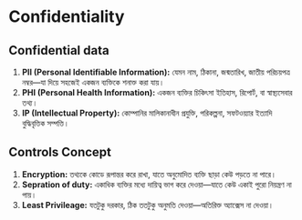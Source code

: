 # Confidentiality 

## Confidential data
1. **PII (Personal Identifiable Information):** যেমন নাম, ঠিকানা, জন্মতারিখ, জাতীয় পরিচয়পত্র নম্বর—যা দিয়ে সহজেই একজন ব্যক্তিকে শনাক্ত করা যায়।
2. **PHI (Personal Health Information):** একজন ব্যক্তির চিকিৎসা ইতিহাস, রিপোর্ট, বা স্বাস্থ্যসেবার তথ্য।
3. **IP (Intellectual Property):** কোম্পানির মালিকানাধীন প্রযুক্তি, পরিকল্পনা, সফটওয়্যার ইত্যাদি বুদ্ধিবৃত্তিক সম্পত্তি।

## Controls Concept
1. **Encryption:** তথ্যকে কোডে রূপান্তর করে রাখা, যাতে অনুমোদিত ব্যক্তি ছাড়া কেউ পড়তে না পারে।
2. **Sepration of duty:** একাধিক ব্যক্তির মধ্যে দায়িত্ব ভাগ করে দেওয়া—যাতে কেউ একাই পুরো নিয়ন্ত্রণ না পায়।
3. **Least Privileage:** যতটুকু দরকার, ঠিক ততটুকু অনুমতি দেওয়া—অতিরিক্ত অ্যাক্সেস না দেওয়া।
